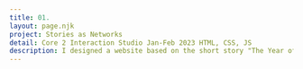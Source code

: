 ```yaml
---
title: 01.
layout: page.njk
project: Stories as Networks
detail: Core 2 Interaction Studio Jan-Feb 2023 HTML, CSS, JS
description: I designed a website based on the short story "The Year of Spaghetti" by Haruki Murakami. The story follows a person who cooks spaghetti daily for a year, finding meaning and distraction from personal struggles through this obsession. The website consists of 5 pages, each with a unique layout and composition that corresponds to the content of the respective chapter. Through typography and interactive elements, I aimed to immerse viewers in the main character's perspective and thoughts.
---
```







